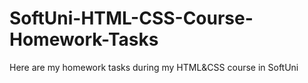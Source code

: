 # SoftUni-HTML-CSS-Course-Homework-Tasks
Here are my homework tasks during my HTML&amp;CSS course in SoftUni
